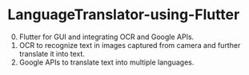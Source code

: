 # LanguageTranslator-using-Flutter

0. Flutter for GUI and integrating OCR and Google APIs.
1. OCR to recognize text in images captured from camera and further translate it into text. 
2. Google APIs to translate text into multiple languages.
